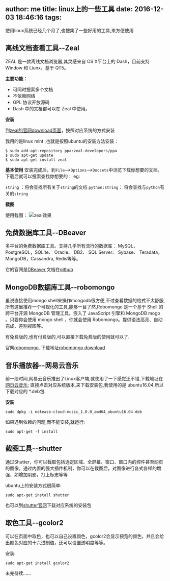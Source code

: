 author: me
title: linux上的一些工具
date: 2016-12-03 18:46:16
tags:
---

使用linux系统已经几个月了,也搜集了一些好用的工具,来方便使用

<!--more-->

## 离线文档查看工具--Zeal

ZEAL 是一款离线文档浏览器,其灵感来自 OS X平台上的 Dash，目前支持 Window 和 Liunx。基于 QT5。

**主要功能：**

- 可同时搜索多个文档
- 不依赖网络
- GPL 协议开放源码
- Dash 中的文档都可以在 Zeal 中使用。

**安装**

到[zeal的官网download页面](zealdocs.org/download.html)，按照对应系统的方式安装

我用的是linux mint ,也就是按照ubuntu的安装方法安装：

```shell
$ sudo add-apt-repository ppa:zeal-developers/ppa
$ sudo apt-get update
$ sudo apt-get install zeal
```

**基本使用**
安装完成后，到`File`-->`Options`-->`Docsets`中浏览下载你想要的文档。
下载后就可以搜索查找你想要的：
eg:

`string` ：将会查找所有关于`string`的文档
`python:string`： 将会查找与`python`有关的`string`

**截图**

使用截图：
![zeal效果](http://7xo1su.com1.z0.glb.clouddn.com/zeal.png-hellopython)

## 免费数据库工具--DBeaver

多平台的免费数据库工具。支持几乎所有流行的数据库︰ MySQL，PostgreSQL，SQLite、 Oracle、 DB2、 SQL Server、 Sybase、 Teradata，MongoDB，Cassandra, Redis等等。


它的官网是[DBeaver](http://dbeaver.jkiss.org/),文档在[github](https://github.com/serge-rider/dbeaver/wiki)

## MongoDB数据库工具--robomongo

虽说直接使用mongo shell来操作mongodb很方便,不过查看数据的格式不太舒服,所有这里推荐一个可视化的工具,能够一目了然,Robomongo 是一个基于 Shell 的跨平台开源 MongoDB 管理工具。嵌入了 JavaScript 引擎和 MongoDB mogo 。只要你会使用 mongo shell ，你就会使用 Robomongo。提供语法高亮、自动完成、差别视图等。

有免费版的,也有付费版的,可以直接下载免费版的使用就可以了.

官网[robomongo](https://robomongo.org/), 下载地址[robomongo download](https://robomongo.org/download)


## 音乐播放器--网易云音乐

前一段时间,网易云音乐推出了Linux客户端,就使用了一下感觉还不错,下载地址在[网页云音乐](http://music.163.com/#/download); 直接点击对应系统版本,来下载安装包,我使用的是 ubuntu16.04,所以下载对应的 *.deb包.

**安装**
```
sudo dpkg -i netease-cloud-music_1.0.0_amd64_ubuntu16.04.deb
```
如果遇到依赖的问题,而不能安装,就运行:

```
sudo apt-get -f install
```

## 截图工具--shutter

通过Shutter，你可以截取包括选定区域、全屏幕、窗口、窗口内的控件甚至网页的图像。通过内置的强大插件机制，你可以在截图后，对图像进行各式各样的增强，如增加阴影，打上标志等等

ubuntu上的安装方式很简单:

```
sudo apt-get install shutter
```

也可以到[shutter官网](http://shutter-project.org/)下载对应系统的安装包

## 取色工具--gcolor2

可以在页面中取色，也可以自己设置颜色，gcolor2会显示预览的颜色，并且会给出颜色对应的十六进制值，还可以设置透明度等等。

安装:

```
sudo apt-get install gcolor2
```


未完待续......